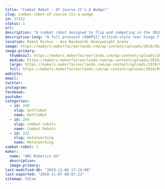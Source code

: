 ```yaml
---
title: "Combat Robot - Of Course It's A Wedge!"
slug: combat-robot-of-course-its-a-wedge
id: 37552
status: 1
url: 
description: "A combat robot designed to flip and competing in the 30Lb 'Sportsman' Class"
description-long: "A full pressure (800PSI) british-style rear hinge flipping combat robot. Welded aluminum core structure with dual feed tanks and a carbon fibre buffer tank to flip an opponent within half a second."
location: Robot Ruckus - Axe Backwards Heavyweight Arena
image: https://makers.makerfaireorlando.com/wp-content/uploads/2019/09/Featherweight_-_Assembly_2019-Sep-03_08-09-54PM-000_CustomizedView16915887208-1024x576.png
image-primary:
  thumbnail: https://makers.makerfaireorlando.com/wp-content/uploads/2019/09/Featherweight_-_Assembly_2019-Sep-03_08-09-54PM-000_CustomizedView16915887208-150x150.png
  medium: https://makers.makerfaireorlando.com/wp-content/uploads/2019/09/Featherweight_-_Assembly_2019-Sep-03_08-09-54PM-000_CustomizedView16915887208-300x169.png
  large: https://makers.makerfaireorlando.com/wp-content/uploads/2019/09/Featherweight_-_Assembly_2019-Sep-03_08-09-54PM-000_CustomizedView16915887208-1024x576.png
  full: https://makers.makerfaireorlando.com/wp-content/uploads/2019/09/Featherweight_-_Assembly_2019-Sep-03_08-09-54PM-000_CustomizedView16915887208.png
website: 
email: 
twitter: 
instagram: 
facebook: 
youtube: 
categories:
  - id: 340
    slug: battlebot
    name: BattleBot
  - id: 284
    slug: combat-robots
    name: Combat Robots
  - id: 332
    slug: metalworking
    name: Metalworking
combat-robot: 1
maker:
  name: "ARC Robotics US"
  description:
  image-primary: 
last-modified-db: "2019-11-06 17:14:00"
last-exported: "2020-11-07 08:07:22"
sitemap: false
---
```

